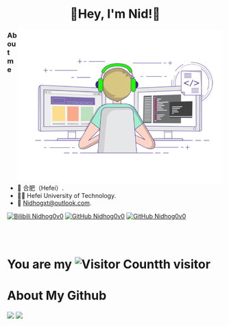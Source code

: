 <h1 align="center">
  👋Hey, I'm Nid!👋
</h1>

<img align="right" top='60' alt="GIF" src="https://raw.githubusercontent.com/devSouvik/devSouvik/master/gif3.gif" width="480"/>

###  About me
<br/>

- 📍  合肥（Hefei）.
- 👨‍🎓  Hefei University of Technology.
- 📧  [Nidhogxt@outlook.com](mailto:Nidhogxt@outlook.com).
  
[![Bilibili Nidhog0v0](https://img.shields.io/badge/@Nidhog0v0-f25d8e?style=flat&logo=bilibili&logoColor=white&link=https://space.bilibili.com/60658794)](https://space.bilibili.com/60658794)
[![GitHub Nidhog0v0](https://img.shields.io/github/followers/kry4r?label=followers&style=social)](https://github.com/kry4r)
[![GitHub Nidhog0v0](https://img.shields.io/github/stars/kry4r?style=social)](https://github.com/)

<br/>
<br/>

# You are my ![Visitor Count](https://profile-counter.glitch.me/kry4r/count.svg)th visitor


# About My Github

<!--[![Top Langs](https://github-readme-stats.vercel.app/api/top-langs/?username=kry4r&layout=compact&langs_count=8&theme=cobalt)](https://github.com/kry4r/github-readme-stats)

[![Top Langs](https://github-readme-stats.vercel.app/api?username=kry4r&show_icons=true&theme=cobalt)](https://github.com/kry4r/github-readme-stats)-->

<div align="left">
<img height='180' src="https://github-readme-stats.vercel.app/api/top-langs/?username=kry4r&hide=html,css,Jupyter+Notebook,ruby,javascript,Makefile,Less,TypeScript,Starlark,Groovy,Shell,Batchfile&layout=compact&langs_count=8&theme=cobalt" align="center" />
<img height='180' src="https://github-readme-stats.vercel.app/api?username=kry4r&show_icons=true&theme=cobalt" align="center" />
</div>  

<br/>  





<!--
**kry4r/kry4r** is a ✨ _special_ ✨ repository because its `README.md` (this file) appears on your GitHub profile.

Here are some ideas to get you started:

- 🔭 I’m currently working on ...
- 🌱 I’m currently learning ...
- 👯 I’m looking to collaborate on ...
- 🤔 I’m looking for help with ...
- 💬 Ask me about ...
- 📫 How to reach me: ...
- 😄 Pronouns: ...
- ⚡ Fun fact: ...
-->
